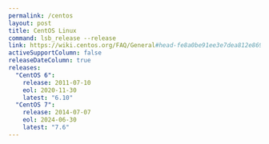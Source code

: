 ```yaml
---
permalink: /centos
layout: post
title: CentOS Linux
command: lsb_release --release
link: https://wiki.centos.org/FAQ/General#head-fe8a0be91ee3e7dea812e8694491e1dde5b75e6d
activeSupportColumn: false
releaseDateColumn: true
releases:
  "CentOS 6":
    release: 2011-07-10
    eol: 2020-11-30
    latest: "6.10"
  "CentOS 7":
    release: 2014-07-07
    eol: 2024-06-30
    latest: "7.6"
---
```

